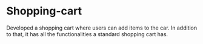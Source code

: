 # Shopping-cart
Developed a shopping cart where users can add items to the car. In addition to that, it has all the functionalities a standard shopping cart has.
